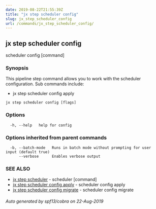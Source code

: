 ```yaml
---
date: 2019-08-22T21:55:39Z
title: "jx step scheduler config"
slug: jx_step_scheduler_config
url: /commands/jx_step_scheduler_config/
---
```

## jx step scheduler config

scheduler config [command]

### Synopsis

This pipeline step command allows you to work with the scheduler configuration. Sub commands include: 

  * jx step scheduler config apply

```
jx step scheduler config [flags]
```

### Options

```
  -h, --help   help for config
```

### Options inherited from parent commands

```
  -b, --batch-mode   Runs in batch mode without prompting for user input (default true)
      --verbose      Enables verbose output
```

### SEE ALSO

* [jx step scheduler](/commands/jx_step_scheduler/)	 - scheduler [command]
* [jx step scheduler config apply](/commands/jx_step_scheduler_config_apply/)	 - scheduler config apply
* [jx step scheduler config migrate](/commands/jx_step_scheduler_config_migrate/)	 - scheduler config migrate

###### Auto generated by spf13/cobra on 22-Aug-2019
